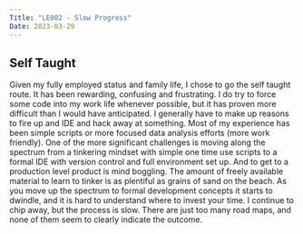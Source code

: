 ```yaml
---
Title: "LE002 - Slow Progress"
Date: 2023-03-29
---
```


## Self Taught
Given my fully employed status and family life, I chose to go the self taught route.  It has been rewarding, confusing and frustrating.  I do try to force some code into my work life whenever possible, but it has proven more difficult than I would have anticipated.  I generally have to make up reasons to fire up and IDE and hack away at something.  Most of my experience has been simple scripts or more focused data analysis efforts (more work friendly).  One of the more significant challenges is moving along the spectrum from a tinkering mindset with simple one time use scripts to a formal IDE with version control and full environment set up.  And to get to a production level product is mind boggling.  The amount of freely available material to learn to tinker is as plentiful as grains of sand on the beach.  As you move up the spectrum to formal development concepts it starts to dwindle, and it is hard to understand where to invest your time.  I continue to chip away, but the process is slow.  There are just too many road maps, and none of them seem to clearly indicate the outcome.
